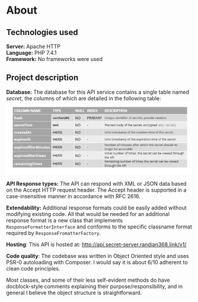 # About

## Technologies used
**Server:** Apache HTTP   
**Language:** PHP 7.4.1   
**Framework:** No frameworks were used

## Project description
**Database:** The database for this API service contains a single table named <em>secret</em>, the columns of which are detailed in the following table:
![Columns of the secret data table](/about/image/database_secret_server_table_secret.jpg)

**API Response types:** The API can respond with XML or JSON data based on the Accept HTTP request header. The Accept header is supported in a case-insensitive manner in accordance with  RFC 2616.  

**Extendability:** Additional response formats could be easily added without modifying existing code. All that would be needed for an additional response format is a new class that implements `ResponseFormatterInterface` and conforms to the specific classname format required by `ResponseFromatterFactory`.

**Hosting**: This API is hosted at: http://api.secret-server.randian368.link/v1/

**Code quality**: The codebase was written in Object Oriented style and uses PSR-0 autoloading with Composer. I would say it is about 6/10 adherent to clean code principles.

Most classes, and some of their less self-evident methods do have docblock-style comments explaining their purpose/responsibility, and in general I believe the object structure is straightforward.
